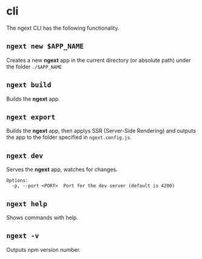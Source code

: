 # cli
The ngext CLI has the following functionality.

## `ngext new $APP_NAME`

Creates a new **ngext** app in the current directory (or absolute path) under the folder `./$APP_NAME`

## `ngext build`

Builds the **ngext** app.

## `ngext export`

Builds the **ngext** app, then applys SSR (Server-Side Rendering) and outputs the app to the folder specified in `ngext.config.js`.

## `ngext dev`

Serves the **ngext** app, watches for changes.

```
Options:
  -p, --port <PORT>  Port for the dev server (default is 4200)
```

## `ngext help`

Shows commands with help.

## `ngext -v`

Outputs npm version number.

